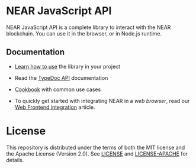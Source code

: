 # NEAR JavaScript API

NEAR JavaScript API is a complete library to interact with the NEAR blockchain. You can use it in the browser, or in Node.js runtime.

## Documentation

- [Learn how to use](https://docs.near.org/tools/near-api-js/quick-reference) the library in your project

- Read the [TypeDoc API](https://near.github.io/near-api-js/) documentation

- [Cookbook](https://github.com/near/near-api-js/blob/master/examples/cookbook/README.md) with common use cases

- To quickly get started with integrating NEAR in a _web browser_, read our [Web Frontend integration](https://docs.near.org/develop/integrate/frontend) article.

# License

This repository is distributed under the terms of both the MIT license and the Apache License (Version 2.0).
See [LICENSE](https://github.com/near/near-api-js/blob/master/LICENSE) and [LICENSE-APACHE](https://github.com/near/near-api-js/blob/master/LICENSE-APACHE) for details.